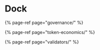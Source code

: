 # Dock

{% page-ref page="governance/" %}

{% page-ref page="token-economics/" %}

{% page-ref page="validators/" %}






